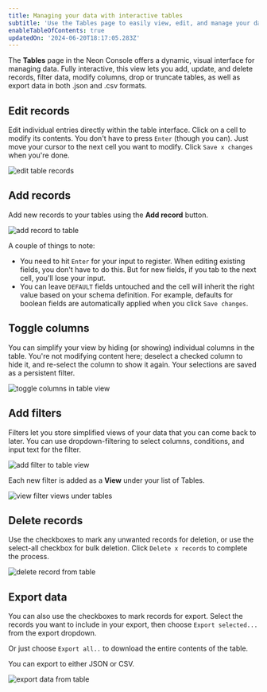 ```yaml
---
title: Managing your data with interactive tables
subtitle: 'Use the Tables page to easily view, edit, and manage your database entries'
enableTableOfContents: true
updatedOn: '2024-06-20T18:17:05.283Z'
---
```


The **Tables** page in the Neon Console offers a dynamic, visual interface for managing data. Fully interactive, this view lets you add, update, and delete records, filter data, modify columns, drop or truncate tables, as well as export data in both .json and .csv formats.

## Edit records

Edit individual entries directly within the table interface. Click on a cell to modify its contents. You don't have to press `Enter` (though you can). Just move your cursor to the next cell you want to modify. Click `Save x changes` when you're done.

![edit table records](/docs/manage/edit_record_drizzle.png)

## Add records

Add new records to your tables using the **Add record** button.

![add record to table](/docs/manage/add_record_drizzle.png)

A couple of things to note:

- You need to hit `Enter` for your input to register. When editing existing fields, you don't have to do this. But for new fields, if you tab to the next cell, you'll lose your input.
- You can leave `DEFAULT` fields untouched and the cell will inherit the right value based on your schema definition. For example, defaults for boolean fields are automatically applied when you click `Save changes`.

## Toggle columns

You can simplify your view by hiding (or showing) individual columns in the table. You're not modifying content here; deselect a checked column to hide it, and re-select the column to show it again. Your selections are saved as a persistent filter.

![toggle columns in table view](/docs/manage/toggle_columns_drizzle.gif)

## Add filters

Filters let you store simplified views of your data that you can come back to later. You can use dropdown-filtering to select columns, conditions, and input text for the filter.

![add filter to table view](/docs/manage/filter_drizzle.gif)

Each new filter is added as a **View** under your list of Tables.

![view filter views under tables](/docs/manage/view_filters_drizzle.gif)

## Delete records

Use the checkboxes to mark any unwanted records for deletion, or use the select-all checkbox for bulk deletion. Click `Delete x records` to complete the process.

![delete record from table](/docs/manage/delete_record_drizzle.png)

## Export data

You can also use the checkboxes to mark records for export. Select the records you want to include in your export, then choose `Export selected...` from the export dropdown.

Or just choose `Export all..` to download the entire contents of the table.

You can export to either JSON or CSV.

![export data from table](/docs/manage/export_drizzle.png)
